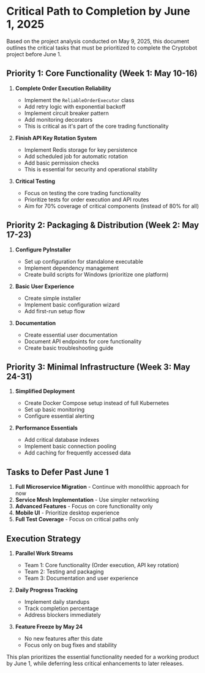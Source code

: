 # Critical Path to Completion by June 1, 2025

Based on the project analysis conducted on May 9, 2025, this document outlines the critical tasks that must be prioritized to complete the Cryptobot project before June 1.

## Priority 1: Core Functionality (Week 1: May 10-16)

1. **Complete Order Execution Reliability**
   - Implement the `ReliableOrderExecutor` class
   - Add retry logic with exponential backoff
   - Implement circuit breaker pattern
   - Add monitoring decorators
   - This is critical as it's part of the core trading functionality

2. **Finish API Key Rotation System**
   - Implement Redis storage for key persistence
   - Add scheduled job for automatic rotation
   - Add basic permission checks
   - This is essential for security and operational stability

3. **Critical Testing**
   - Focus on testing the core trading functionality
   - Prioritize tests for order execution and API routes
   - Aim for 70% coverage of critical components (instead of 80% for all)

## Priority 2: Packaging & Distribution (Week 2: May 17-23)

1. **Configure PyInstaller**
   - Set up configuration for standalone executable
   - Implement dependency management
   - Create build scripts for Windows (prioritize one platform)

2. **Basic User Experience**
   - Create simple installer
   - Implement basic configuration wizard
   - Add first-run setup flow

3. **Documentation**
   - Create essential user documentation
   - Document API endpoints for core functionality
   - Create basic troubleshooting guide

## Priority 3: Minimal Infrastructure (Week 3: May 24-31)

1. **Simplified Deployment**
   - Create Docker Compose setup instead of full Kubernetes
   - Set up basic monitoring
   - Configure essential alerting

2. **Performance Essentials**
   - Add critical database indexes
   - Implement basic connection pooling
   - Add caching for frequently accessed data

## Tasks to Defer Past June 1

1. **Full Microservice Migration** - Continue with monolithic approach for now
2. **Service Mesh Implementation** - Use simpler networking
3. **Advanced Features** - Focus on core functionality only
4. **Mobile UI** - Prioritize desktop experience
5. **Full Test Coverage** - Focus on critical paths only

## Execution Strategy

1. **Parallel Work Streams**
   - Team 1: Core functionality (Order execution, API key rotation)
   - Team 2: Testing and packaging
   - Team 3: Documentation and user experience

2. **Daily Progress Tracking**
   - Implement daily standups
   - Track completion percentage
   - Address blockers immediately

3. **Feature Freeze by May 24**
   - No new features after this date
   - Focus only on bug fixes and stability

This plan prioritizes the essential functionality needed for a working product by June 1, while deferring less critical enhancements to later releases.